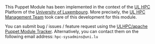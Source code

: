 This Puppet Module has been implemented in the context of the [UL HPC](http://hpc.uni.lu) Platform of the [University of Luxembourg](http://www.uni.lu).
More precisely, the [UL HPC Management Team](https://hpc.uni.lu/about/team.html#system-administrators) took care of this development for this module.

You can submit bug / issues / feature request using the [ULHPC/apache Puppet Module Tracker](https://github.com/ULHPC/puppet-apache/issues). 
Alternatively, you can contact them on the following email address: `hpc-sysadmins@uni.lu`





